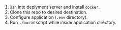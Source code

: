 1. `ssh` into deplyment server and install `docker`.
2. Clone this repo to desired destination.
3. Configure application (`.env` directory).
4. Run `./build` script while inside application directory.

